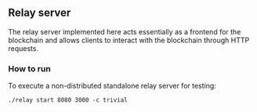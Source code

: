 ## Relay server
The relay server implemented here acts essentially as a frontend for the blockchain and allows clients to interact with the blockchain through HTTP requests.

### How to run
To execute a non-distributed standalone relay server for testing:
```
./relay start 8080 3000 -c trivial
```

